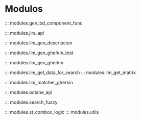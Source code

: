 # Modulos 


<!-- ### 1. -->
::: modules.gen_bd_component_func

<!-- ### 2. -->
::: modules.jira_api

<!-- ### 3. -->
::: modules.llm_gen_descripcion

<!-- ### 4. -->
::: modules.llm_gen_gherkin_test

<!-- ### 5. -->
::: modules.llm_gen_gherkin

<!-- ### 6. -->
::: modules.llm_get_data_for_search
::: modules.llm_get_matrix

<!-- ### 8. -->
::: modules.llm_matcher_gherkin

<!-- ### 9. -->
::: modules.octane_api

<!-- ### 10. -->
::: modules.search_fuzzy

<!-- ### 11. -->
::: modules.st_combox_logic
::: modules.utils
